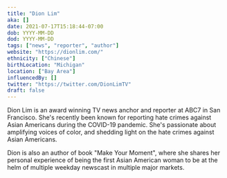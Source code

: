 ```yaml
---
title: "Dion Lim"
aka: []
date: 2021-07-17T15:18:44-07:00
dob: YYYY-MM-DD
dod: YYYY-MM-DD
tags: ["news", "reporter", "author"]
website: "https://dionlim.com/"
ethnicity: ["Chinese"]
birthLocation: "Michigan"
location: ["Bay Area"]
influencedBy: []
twitter: "https://twitter.com/DionLimTV"
draft: false
---
```


Dion Lim is an award winning TV news anchor and reporter at ABC7 in San Francisco. She's recently been known for reporting hate crimes against Asian Americans during the COVID-19 pandemic. She's passionate about amplifying voices of color, and shedding light on the hate crimes against Asian Americans.

Dion is also an author of book "Make Your Moment", where she shares her personal experience of being the first Asian American woman to be at the helm of multiple weekday newscast in multiple major markets. 
